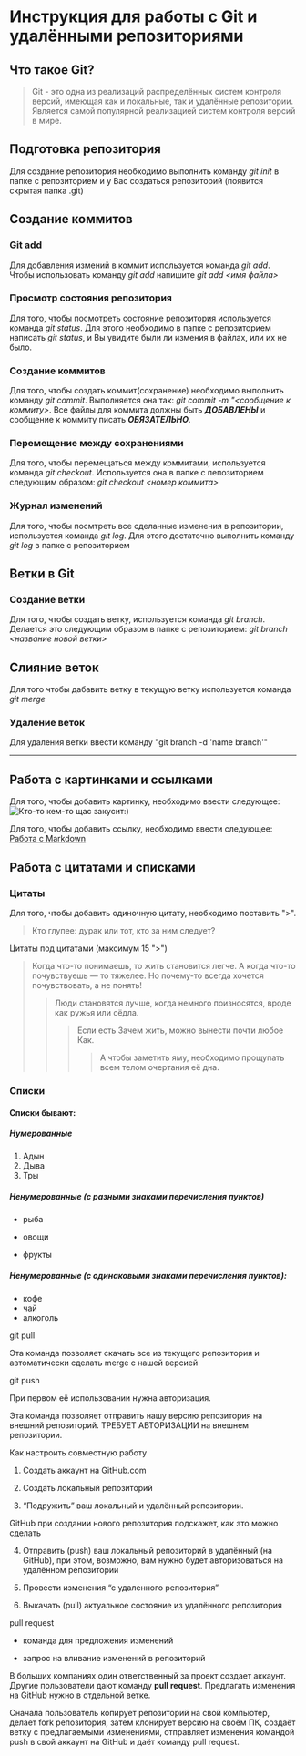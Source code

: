 # Инструкция для работы с Git и удалёнными репозиториями

## Что такое Git?
> Git - это одна из реализаций распределённых систем контроля версий, имеющая как и локальные, так и удалённые репозитории. Является самой популярной реализацией систем контроля версий в мире.

## Подготовка репозитория
Для создание репозитория необходимо выполнить команду *git init*  в папке с репозиторием и у Вас создаться репозиторий (появится скрытая папка .git)

## Создание коммитов

### Git add
Для добавления измений в коммит используется команда *git add*. Чтобы использовать команду *git add* напишите *git add <имя файла>*

### Просмотр состояния репозитория
Для того, чтобы посмотреть состояние репозитория используется команда *git status*. Для этого необходимо в папке с репозиторием написать *git status*, и Вы увидите были ли измения в файлах, или их не было.

### Создание коммитов
Для того, чтобы создать коммит(сохранение) необходимо выполнить команду *git commit*. Выполняется она так: *git commit -m "<сообщение к коммиту>*. Все файлы для коммита должны быть ***ДОБАВЛЕНЫ*** и сообщение к коммиту писать ***ОБЯЗАТЕЛЬНО***.

### Перемещение между сохранениями
Для того, чтобы перемещаться между коммитами, используется команда *git checkout*. Используется она в папке с пепозиторием следующим образом: *git checkout <номер коммита>*

### Журнал изменений
Для того, чтобы посмтреть все сделанные изменения в репозитории, используется команда *git log*. Для этого достаточно выполнить команду *git log* в папке с репозиторием

## Ветки в Git

### Создание ветки

Для того, чтобы создать ветку, используется команда *git branch*. Делается это следующим образом в папке с репозиторием: *git branch <название новой ветки>*

## Слияние веток

Для того чтобы дабавить ветку в текущую ветку используется команда *git merge <name branch>*

### Удаление веток
Для удаления ветки ввести команду "git branch -d 'name branch'"

---

## Работа с картинками и ссылками

Для того, чтобы добавить картинку, необходимо ввести следующее: ![Кто-то кем-то щас закусит:)](woman-camels-funny-animals-funny-6435837.jpeg)

Для того, чтобы добавить ссылку, необходимо ввести следующее: [Работа с Markdown](https://gist.github.com/Jekins/2bf2d0638163f1294637)


## Работа с цитатами и списками

### Цитаты

Для того, чтобы добавить одиночную цитату, необходимо поставить ">".

> Кто глупее: дурак или тот, кто за ним следует?

Цитаты под цитатами (максимум 15 ">")
> Когда что-то понимаешь, то жить становится легче. А когда что-то почувствуешь — то тяжелее. Но почему-то всегда хочется почувствовать, а не понять!
>> Люди становятся лучше, когда немного поизносятся, вроде как ружья или сёдла.
>>> Если есть Зачем жить, можно вынести почти любое Как.
>>>> А чтобы заметить яму, необходимо прощупать всем телом очертания её дна.

### Списки
#### Списки бывают:

##### Нумерованные
1. Адын
2. Дыва
3. Тры

##### Ненумерованные (с разными знаками перечисления пунктов)

- рыба
+ овощи
* фрукты

##### Ненумерованные (с одинаковыми знаками перечисления пунктов):

* кофе
* чай
* алкоголь

git pull

Эта команда позволяет скачать все из текущего репозитория и автоматически сделать merge с нашей версией

 

git push

При первом её использовании нужна авторизация.

Эта команда позволяет отправить нашу версию репозитория на внешний репозиторий. ТРЕБУЕТ АВТОРИЗАЦИИ на внешнем репозитории.

 

Как настроить совместную работу

 

1. Создать аккаунт на GitHub.com

2. Создать локальный репозиторий

3. “Подружить” ваш локальный и удалённый репозитории.

GitHub при создании нового репозитория подскажет, как это можно сделать

    

4. Отправить (push) ваш локальный репозиторий в удалённый (на GitHub), при этом, возможно, вам нужно будет авторизоваться на удалённом репозитории

5. Провести изменения “с удаленного репозитория”

6. Выкачать (pull) актуальное состояние из удалённого репозитория

 

pull request

 

- команда для предложения изменений 

 

- запрос на вливание изменений в репозиторий

 

В больших компаниях один ответственный за проект создает аккаунт. Другие пользователи дают команду **pull request**. Предлагать изменения на GitHub нужно в отдельной ветке. 

Сначала пользователь копирует репозиторий на свой компьютер, делает fork репозитория, затем клонирует версию на своём ПК, создаёт ветку с предлагаемыми изменениями, отправляет изменения командой push в свой аккаунт на GitHub и даёт команду pull request.